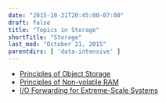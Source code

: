 ```yaml
---
date: "2015-10-21T20:45:00-07:00"
draft: false
title: "Topics in Storage"
shortTitle: "Storage"
last_mod: "October 21, 2015"
parentdirs: [ 'data-intensive' ]
---
```


* [Principles of Object Storage](object-storage.html)
* [Principles of Non-volatile RAM](nvram.html)
* [I/O Forwarding for Extreme-Scale Systems](io-forwarding.html)
